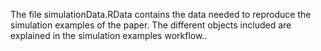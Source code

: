 The file simulationData.RData contains the data needed to reproduce the simulation examples of the paper. The different objects included are explained in the simulation examples workflow..
